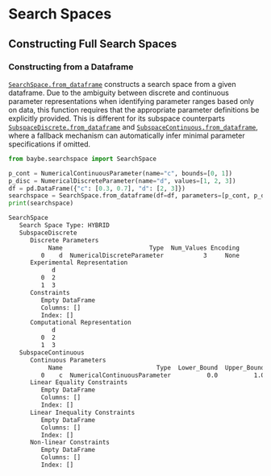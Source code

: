 # Search Spaces
## Constructing Full Search Spaces
### Constructing from a Dataframe

[`SearchSpace.from_dataframe`]() constructs a search space from a given dataframe.
Due to the ambiguity between discrete and continuous parameter representations when identifying parameter ranges based only on data, this function requires that the appropriate parameter definitions be explicitly provided. This is different for its subspace counterparts [`SubspaceDiscrete.from_dataframe`]() and [`SubspaceContinuous.from_dataframe`](), where a fallback mechanism can automatically infer minimal parameter specifications if omitted.

```python
from baybe.searchspace import SearchSpace

p_cont = NumericalContinuousParameter(name="c", bounds=[0, 1])
p_disc = NumericalDiscreteParameter(name="d", values=[1, 2, 3])
df = pd.DataFrame({"c": [0.3, 0.7], "d": [2, 3]})
searchspace = SearchSpace.from_dataframe(df=df, parameters=[p_cont, p_disc])
print(searchspace)
```

```default
SearchSpace
   Search Space Type: HYBRID
   SubspaceDiscrete
      Discrete Parameters
           Name                        Type  Num_Values Encoding
         0    d  NumericalDiscreteParameter           3     None
      Experimental Representation
            d
         0  2
         1  3
      Constraints
         Empty DataFrame
         Columns: []
         Index: []
      Computational Representation
            d
         0  2
         1  3
   SubspaceContinuous
      Continuous Parameters
           Name                          Type  Lower_Bound  Upper_Bound
         0    c  NumericalContinuousParameter          0.0          1.0
      Linear Equality Constraints
         Empty DataFrame
         Columns: []
         Index: []
      Linear Inequality Constraints
         Empty DataFrame
         Columns: []
         Index: []
      Non-linear Constraints
         Empty DataFrame
         Columns: []
         Index: []
```